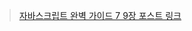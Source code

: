 > [자바스크립트 완벽 가이드 7 9장 포스트 링크](https://1-blue.github.io/posts/%EC%9E%90%EB%B0%94%EC%8A%A4%ED%81%AC%EB%A6%BD%ED%8A%B8-%EC%99%84%EB%B2%BD-%EA%B0%80%EC%9D%B4%EB%93%9C-9%EC%9E%A5/)